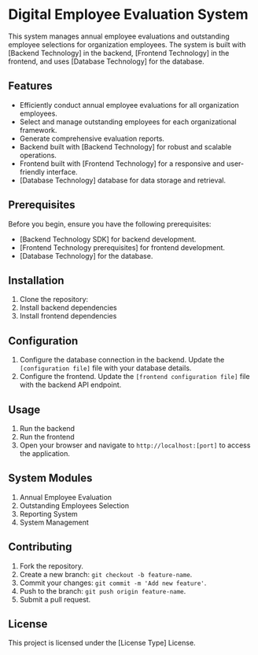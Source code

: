 # Digital Employee Evaluation System

This system manages annual employee evaluations and outstanding employee selections for organization employees. The system is built with [Backend Technology] in the backend, [Frontend Technology] in the frontend, and uses [Database Technology] for the database.

## Features

* Efficiently conduct annual employee evaluations for all organization employees.
* Select and manage outstanding employees for each organizational framework.
* Generate comprehensive evaluation reports.
* Backend built with [Backend Technology] for robust and scalable operations.
* Frontend built with [Frontend Technology] for a responsive and user-friendly interface.
* [Database Technology] database for data storage and retrieval.

## Prerequisites

Before you begin, ensure you have the following prerequisites:

* [Backend Technology SDK] for backend development.
* [Frontend Technology prerequisites] for frontend development.
* [Database Technology] for the database.

## Installation

1. Clone the repository:
2. Install backend dependencies
3. Install frontend dependencies

## Configuration

1. Configure the database connection in the backend. Update the `[configuration file]` file with your database details.
2. Configure the frontend. Update the `[frontend configuration file]` file with the backend API endpoint.

## Usage

1. Run the backend
2. Run the frontend
3. Open your browser and navigate to `http://localhost:[port]` to access the application.

## System Modules

1. Annual Employee Evaluation
2. Outstanding Employees Selection
3. Reporting System
4. System Management

## Contributing

1. Fork the repository.
2. Create a new branch: `git checkout -b feature-name`.
3. Commit your changes: `git commit -m 'Add new feature'`.
4. Push to the branch: `git push origin feature-name`.
5. Submit a pull request.

## License

This project is licensed under the [License Type] License.
